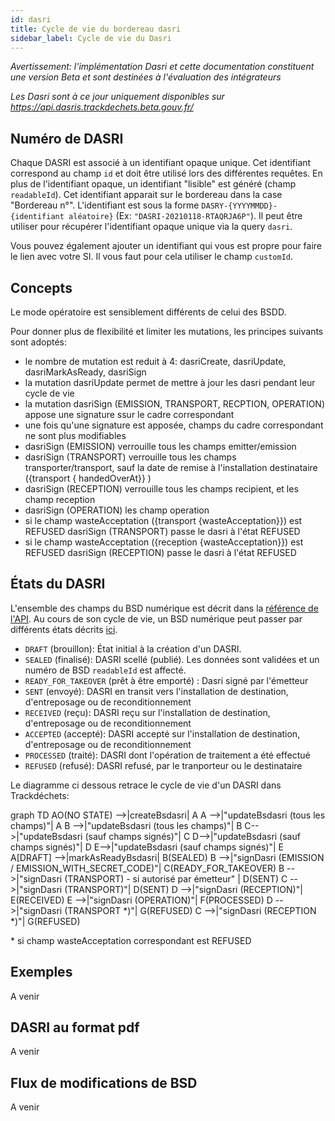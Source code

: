 ```yaml
---
id: dasri
title: Cycle de vie du bordereau dasri
sidebar_label: Cycle de vie du Dasri
---
```

*Avertissement: l'implémentation Dasri et cette documentation constituent une version Beta et sont destinées à l'évaluation des intégrateurs* 

*Les Dasri sont à ce jour uniquement disponibles sur https://api.dasris.trackdechets.beta.gouv.fr/*

## Numéro de DASRI

Chaque DASRI est associé à un identifiant opaque unique. Cet identifiant correspond au champ `id` et doit être utilisé lors des différentes requêtes. En plus de l'identifiant opaque, un identifiant "lisible" est généré (champ `readableId`). Cet identifiant apparait sur le bordereau dans la case "Bordereau n°". L'identifiant est sous la forme `DASRY-{YYYYMMDD}-{identifiant aléatoire}` (Ex: `"DASRI-20210118-RTAQRJA6P"`). Il peut être utiliser pour récupérer l'identifiant opaque unique via la query `dasri`.

Vous pouvez également ajouter un identifiant qui vous est propre pour faire le lien avec votre SI. Il vous faut pour cela utiliser le champ `customId`.

## Concepts

Le mode opératoire est sensiblement différents de celui des BSDD.

Pour donner plus de flexibilité et limiter les mutations, les principes suivants sont adoptés:
- le nombre de mutation est reduit à 4: dasriCreate, dasriUpdate, dasriMarkAsReady, dasriSign
- la mutation dasriUpdate permet de mettre à jour les dasri pendant leur cycle de vie
- la mutation dasriSign (EMISSION, TRANSPORT, RECPTION, OPERATION) appose une signature ssur le cadre correspondant
- une fois qu'une signature est apposée, champs du cadre correspondant ne sont plus modifiables
- dasriSign (EMISSION) verrouille tous les champs emitter/emission
- dasriSign (TRANSPORT) verrouille tous les champs transporter/transport, sauf la date de remise à l'installation destinataire ({transport { handedOverAt}}
)
- dasriSign (RECEPTION) verrouille tous les champs recipient, et les champ reception
- dasriSign (OPERATION) les champ operation
- si le champ wasteAcceptation ({transport {wasteAcceptation}}) est REFUSED dasriSign (TRANSPORT) passe le dasri à l'état REFUSED
- si le champ wasteAcceptation ({reception {wasteAcceptation}}) est REFUSED dasriSign (RECEPTION) passe le dasri à l'état REFUSED
 

## États du DASRI

L'ensemble des champs du BSD numérique est décrit dans la [référence de l'API](api-reference.md#form). Au cours de son cycle de vie, un BSD numérique peut passer par différents états décrits [ici](api-reference.md#formstatus).

- `DRAFT` (brouillon): État initial à la création d'un DASRI.
- `SEALED` (finalisé): DASRI scellé (publié). Les données sont validées et un numéro de BSD `readableId` est affecté.
- `READY_FOR_TAKEOVER` (prêt à être emporté) : Dasri signé par l'émetteur
- `SENT` (envoyé): DASRI en transit vers l'installation de destination, d'entreposage ou de reconditionnement
- `RECEIVED` (reçu): DASRI reçu sur l'installation de destination, d'entreposage ou de reconditionnement
- `ACCEPTED` (accepté): DASRI accepté sur l'installation de destination, d'entreposage ou de reconditionnement
- `PROCESSED` (traité): DASRI dont l'opération de traitement a été effectué
- `REFUSED` (refusé): DASRI refusé, par le tranporteur ou le destinataire

<script src="https://unpkg.com/mermaid@8.1.0/dist/mermaid.min.js"></script>
<script>mermaid.initialize({startOnLoad:true});</script>

Le diagramme ci dessous retrace le cycle de vie d'un DASRI dans Trackdéchets:

<div class="mermaid">
graph TD
AO(NO STATE) -->|createBsdasri| A
A -->|"updateBsdasri (tous les champs)"| A
B -->|"updateBsdasri (tous les champs)"| B
C-->|"updateBsdasri (sauf champs signés)"| C
D-->|"updateBsdasri (sauf champs signés)"| D
E-->|"updateBsdasri (sauf champs signés)"| E
A[DRAFT] -->|markAsReadyBsdasri| B(SEALED)
B -->|"signDasri (EMISSION / EMISSION_WITH_SECRET_CODE)"| C(READY_FOR_TAKEOVER)
B -->|"signDasri (TRANSPORT) - si autorisé par émetteur" | D(SENT)
C -->|"signDasri (TRANSPORT)"| D(SENT)
D -->|"signDasri (RECEPTION)"| E(RECEIVED)
E -->|"signDasri (OPERATION)"| F(PROCESSED)
D -->|"signDasri (TRANSPORT *)"| G(REFUSED)
C -->|"signDasri (RECEPTION *)"| G(REFUSED)

</div>

 \* si champ wasteAcceptation correspondant  est REFUSED
## Exemples

A venir

## DASRI au format pdf

A venir

## Flux de modifications de BSD

A venir
